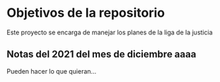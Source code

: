 # Objetivos de la repositorio

Este proyecto se encarga de manejar los planes de la liga de la justicia


## Notas del 2021 del mes de diciembre aaaa
Pueden hacer lo que quieran...
